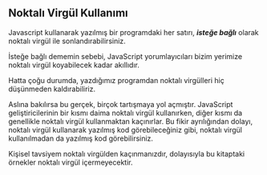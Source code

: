 

## Noktalı Virgül Kullanımı

Javascript kullanarak yazılmış bir programdaki her satırı, ***isteğe bağlı*** olarak noktalı virgül ile sonlandırabilirsiniz.

İsteğe bağlı dememin sebebi, JavaScript yorumlayıcıları bizim yerimize noktalı virgül koyabilecek kadar akıllıdır.

Hatta çoğu durumda, yazdığımız programdan noktalı virgülleri hiç düşünmeden kaldırabiliriz.

Aslına bakılırsa bu gerçek, birçok tartışmaya yol açmıştır. JavaScript geliştiricilerinin bir kısmı daima noktalı virgül kullanırken, diğer kısmı da genellikle noktalı virgül kullanmaktan kaçınırlar. Bu fikir ayrılığından dolayı, noktalı virgül kullanarak yazılmış kod görebileceğiniz gibi, noktalı virgül kullanılmadan da yazılmış kod görebilirsiniz.

Kişisel tavsiyem noktalı virgülden kaçınmanızdır, dolayısıyla bu kitaptaki örnekler noktalı virgül içermeyecektir.


